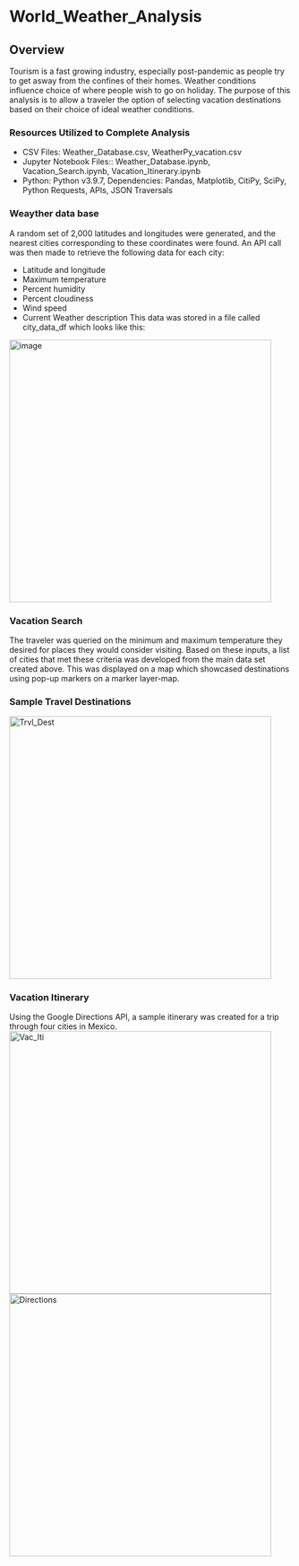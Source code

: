# World_Weather_Analysis
## Overview

Tourism is a fast growing industry, especially post-pandemic as people try to get asway from the confines of their homes. Weather conditions influence choice of where people wish to go on holiday. The purpose of this analysis is to allow a traveler the option of selecting vacation destinations based on their choice of ideal weather conditions.

### Resources Utilized to Complete Analysis
- CSV Files: Weather_Database.csv, WeatherPy_vacation.csv
- Jupyter Notebook Files:: Weather_Database.ipynb, Vacation_Search.ipynb, Vacation_Itinerary.ipynb
- Python: Python v3.9.7, Dependencies: Pandas, Matplotlib, CitiPy, SciPy, Python Requests, APIs, JSON Traversals

### Weayther data base
A random set of 2,000 latitudes and longitudes were generated, and the nearest cities corresponding to these coordinates were found.  An API call was then made to retrieve the following data for each city:
- Latitude and longitude
- Maximum temperature
- Percent humidity
- Percent cloudiness
- Wind speed
- Current Weather description
This data was stored in a file called city_data_df which looks like this:
<img width="468" alt="image" src="https://user-images.githubusercontent.com/99691015/160731726-2ec60971-5641-4609-a7bf-c037ef69126f.png">

### Vacation Search
The traveler was queried on the minimum and maximum temperature they desired for places they would consider visiting. Based on these inputs, a list of cities that met these criteria was developed from the main data set created above. This was displayed on a map which showcased destinations using pop-up markers on a marker layer-map.

### Sample Travel Destinations
<img width="468" alt="Trvl_Dest" src="https://user-images.githubusercontent.com/99691015/160731866-6b5b8f87-70f2-4c93-88dd-cca23608c2e1.png">

### Vacation Itinerary
Using the Google Directions API, a sample itinerary was created for a trip through four cities in Mexico.
<img width="468" alt="Vac_Iti" src="https://user-images.githubusercontent.com/99691015/160731940-2477a204-bc64-44c1-9ea6-50ae47c129bd.png">
<img width="468" alt="Directions" src="https://user-images.githubusercontent.com/99691015/160732175-0f72cd46-067e-4860-b7df-4884aa6dd531.png">



